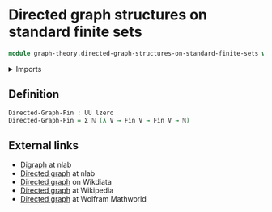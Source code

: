 # Directed graph structures on standard finite sets

```agda
module graph-theory.directed-graph-structures-on-standard-finite-sets where
```

<details><summary>Imports</summary>

```agda
open import elementary-number-theory.natural-numbers

open import foundation.dependent-pair-types
open import foundation.universe-levels

open import univalent-combinatorics.standard-finite-types
```

</details>

## Definition

```agda
Directed-Graph-Fin : UU lzero
Directed-Graph-Fin = Σ ℕ (λ V → Fin V → Fin V → ℕ)
```

## External links

- [Digraph](https://ncatlab.org/nlab/show/digraph) at nlab
- [Directed graph](https://ncatlab.org/nlab/show/directed+graph) at nlab
- [Directed graph](https://www.wikidata.org/wiki/Q1137726) on Wikdiata
- [Directed graph](https://en.wikipedia.org/wiki/Directed_graph) at Wikipedia
- [Directed graph](https://mathworld.wolfram.com/DirectedGraph.html) at Wolfram
  Mathworld

